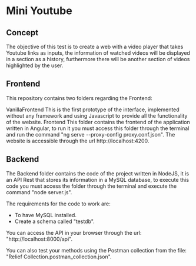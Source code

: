 # Mini Youtube

## Concept

The objective of this test is to create a web with a video player that takes Youtube links as inputs, the information of watched videos will be displayed in a section as a history, furthermore there will be another section of videos highlighted by the user.

## Frontend
 
This repository contains two folders regarding the Frontend:

VanillaFrontend This is the first prototype of the interface, implemented without any framework and using Javascript to provide all the functionality of the website.
Frontend This folder contains the frontend of the application written in Angular, to run it you must access this folder through the terminal and run the command "ng serve --proxy-config proxy.conf.json". The website is accessible through the url http://localhost:4200.

## Backend

The Backend folder contains the code of the project written in NodeJS, it is an API Rest that stores its information in a MySQL database, to execute this code you must access the folder through the terminal and execute the command "node server.js".

The requirements for the code to work are:
- To have MySQL installed.
- Create a schema called "testdb".

You can access the API in your browser through the url: "http://localhost:8000/api".

You can also test your methods using the Postman collection from the file: "Relief Collection.postman_collection.json".
